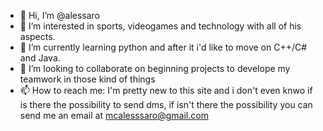 - 👋 Hi, I’m @alessaro
- 👀 I’m interested in sports, videogames and technology with all of his aspects.
- 🌱 I’m currently learning python and after it i'd like to move on C++/C# and Java.
- 💞️ I’m looking to collaborate on beginning projects to develope my teamwork in those kind of things
- 📫 How to reach me: I'm pretty new to this site and i don't even knwo if is there the possibility to send dms, if isn't there the possibility you can send me an email at mcalesssaro@gmail.com
<!---
alessaro/alessaro is a ✨ special ✨ repository because its `README.md` (this file) appears on your GitHub profile.
You can click the Preview link to take a look at your changes.
--->
